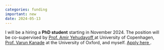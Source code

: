 ```yaml
---
categories: funding
important: new
date: 2024-05-13
---
```


I will be a hiring a <strong> PhD student</strong> starting in
November 2024. The position will be co-supervised by <a
href="https://di.ku.dk/english/staff/vip/?pure=en/persons/786711">
Prof. Amir Yehudayoff </a> at University of Copenhagen, <a
href="https://www.cs.ox.ac.uk/people/varun.kanade/website/"> Prof.
Varun Kanade</a> at the University of Oxford, and myself.  <a
href="https://candidate.hr-manager.net/ApplicationInit.aspx/?cid=1307&departmentId=18970&ProjectId=161521">Apply
here </a>.